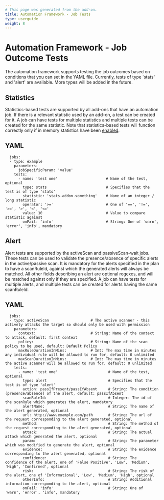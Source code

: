 ```yaml
---
# This page was generated from the add-on.
title: Automation Framework - Job Tests
type: userguide
weight: 8
---
```


# Automation Framework - Job Outcome Tests

The automation framework supports testing the job outcomes based on conditions that you can set in the YAML file. Currently, tests of type 'stats' and 'alert' are available. More types will be added in the future.

## Statistics

Statistics-based tests are supported by all add-ons that have an automation job. If there is a relevant statistic used by an add-on, a test can be created for it. A job can have tests for multiple statistics and multiple tests can be created for the same statistic. Note that statistics-based tests will function correctly only if in memory statistics have been [enabled](/docs/desktop/ui/dialogs/options/stats/#in-memory-statistics-enabled).

## YAML

```
  jobs:
  - type: example
    parameters:
      jobSpecificParam: 'value'
    tests:
      - name: 'test one'                      # Name of the test, optional
        type: stats                           # Specifies that the test is of type 'stats'
        statistic: 'stats.addon.something'    # Name of an integer / long statistic
        operator: '>='                        # One of '==', '!=', '>=', '>', '<', '<='
        value: 10                             # Value to compare statistic against
        onFail: 'info'                        # String: One of 'warn', 'error', 'info', mandatory

```

## Alert

Alert tests are supported by the activeScan and passiveScan-wait jobs. These tests can be used to validate the presence/absence of specific alerts in the active/passive scan. It is mandatory for the alerts specified in the plan to have a scanRuleId, against which the generated alerts will always be matched. All other fields describing an alert are optional regexes, and will be matched against only if they are specified. A job can have tests for multiple alerts, and multiple tests can be created for alerts having the same scanRuleId.

## YAML

```
  jobs:
  - type: activeScan                   # The active scanner - this actively attacks the target so should only be used with permission
    parameters:
      context:                         # String: Name of the context to attack, default: first context
      policy:                          # String: Name of the scan policy to be used, default: Default Policy
      maxRuleDurationInMins:           # Int: The max time in minutes any individual rule will be allowed to run for, default: 0 unlimited
      maxScanDurationInMins:           # Int: The max time in minutes the active scanner will be allowed to run for, default: 0 unlimited
    tests:
      - name: 'test one'                       # Name of the test, optional
        type: alert                            # Specifies that the test is of type 'alert'
        action: passIfPresent/passIfAbsent     # String: The condition (presence/absence) of the alert, default: passIfAbsent
        scanRuleId:                            # Integer: The id of the scanRule which generates the alert, mandatory
        alertName:                             # String: The name of the alert generated, optional
        url: http://www.example.com/path       # String: The url of the request corresponding to the alert generated, optional
        method:                                # String: The method of the request corresponding to the alert generated, optional
        attack:                                # String: The actual attack which generated the alert, optional
        param:                                 # String: The parameter which was modified to generate the alert, optional
        evidence:                              # String: The evidence corresponding to the alert generated, optional
        confidence:                            # String: The confidence of the alert, one of 'False Positive', 'Low', 'Medium', 'High', 'Confirmed', optional
        risk:                                  # String: The risk of the alert, one of 'Informational', 'Low', 'Medium', 'High', optional
        otherInfo:                             # String: Additional information corresponding to the alert, optional
        onFail: 'info'                         # String: One of 'warn', 'error', 'info', mandatory

```
